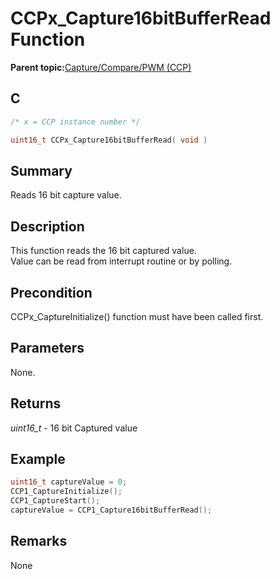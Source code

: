 # CCPx\_Capture16bitBufferRead Function

**Parent topic:**[Capture/Compare/PWM \(CCP\)](GUID-615BEA57-7216-4351-87D8-94C8B0BF6E7D.md)

## C

```c
/* x = CCP instance number */

uint16_t CCPx_Capture16bitBufferRead( void )
```

## Summary

Reads 16 bit capture value.

## Description

This function reads the 16 bit captured value.<br />Value can be read from interrupt routine or by polling.

## Precondition

CCPx\_CaptureInitialize\(\) function must have been called first.

## Parameters

None.

## Returns

*uint16\_t* - 16 bit Captured value

## Example

```c
uint16_t captureValue = 0;
CCP1_CaptureInitialize();
CCP1_CaptureStart();
captureValue = CCP1_Capture16bitBufferRead();
```

## Remarks

None

